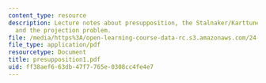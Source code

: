 ```yaml
---
content_type: resource
description: Lecture notes about presupposition, the Stalnaker/Karttunen approach,
  and the projection problem.
file: /media/https%3A/open-learning-course-data-rc.s3.amazonaws.com/24-954-pragmatics-in-linguistic-theory-fall-2006/ff38aef663db47f7765e0308cc4fe4e7_presupposition1.pdf
file_type: application/pdf
resourcetype: Document
title: presupposition1.pdf
uid: ff38aef6-63db-47f7-765e-0308cc4fe4e7
---
```

